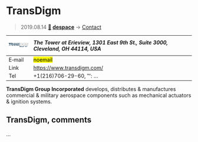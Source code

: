 # TransDigm
> 2019.08.14 **[🚀](../index/index.md) [despace](index.md)** → [Contact](contact.md)

|[![](f/contact/t/transdigm_logo1_thumb.png)](f/contact/t/transdigm_logo1.png)|*The Tower at Erieview, 1301 East 9th St., Suite 3000, Cleveland, OH 44114, USA*|
|:--|:--|
|E‑mail|<mark>noemail</mark>|
|Link|<https://www.transdigm.com/>|
|Tel|+1(216)706-29-60, ℻: …|

**TransDigm Group Incorporated** develops, distributes & manufactures commercial & military aerospace components such as mechanical actuators & ignition systems.


<p style="page-break-after:always"> </p>

## TransDigm, comments

…

